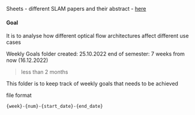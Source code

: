 Sheets - different SLAM papers and their abstract - [here](https://docs.google.com/spreadsheets/d/1kcpVOIP9PqUGL4G_qsu7tXFcKTRKV6u7HUlP-6dt074/edit#gid=0)


#### Goal
It is to analyse how different optical flow architectures affect different use cases


Weekly Goals folder created: 25.10.2022
end of semester: 7 weeks from now (16.12.2022)
> less than 2 months

This folder is to keep track of weekly goals that needs to be achieved

file format 
```
{week}-{num}-{start_date}-{end_date}
```
